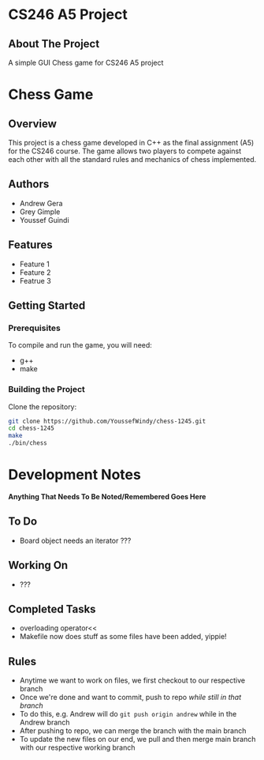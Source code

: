 # CS246 A5 Project

## About The Project
A simple GUI Chess game for CS246 A5 project

# Chess Game

## Overview

This project is a chess game developed in C++ as the final assignment (A5) for the CS246 course. The game allows two players to compete against each other with all the standard rules and mechanics of chess implemented.

## Authors

- Andrew Gera
- Grey Gimple
- Youssef Guindi

## Features

- Feature 1
- Feature 2
- Featrue 3

## Getting Started

### Prerequisites

To compile and run the game, you will need:

- g++
- make

### Building the Project

Clone the repository:
```sh
git clone https://github.com/YoussefWindy/chess-1245.git
cd chess-1245
make
./bin/chess
```

# Development Notes
**Anything That Needs To Be Noted/Remembered Goes Here**

## To Do
- Board object needs an iterator ???

## Working On
- ???

## Completed Tasks
- overloading operator<<
- Makefile now does stuff as some files have been added, yippie!

## Rules
- Anytime we want to work on files, we first checkout to our respective branch
- Once we're done and want to commit, push to repo *while still in that branch*
- To do this, e.g. Andrew will do `git push origin andrew` while in the Andrew branch
- After pushing to repo, we can merge the branch with the main branch
- To update the new files on our end, we pull and then merge main branch with our respective working branch
